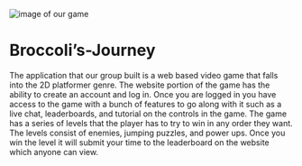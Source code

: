 ![image of our game](https://github.com/Skyryk/CSCI-3308-Project-Group-2/blob/Asended_Master/gameimg1.png)
# Broccoli’s-Journey
The application that our group built is a web based video game that falls into the 2D platformer genre. The website portion of the game has the ability to create an account and log in. Once you are logged in you have access to the game with a bunch of features to go along with it such as a live chat, leaderboards, and tutorial on the controls in the game. The game has a series of levels that the player has to try to win in any order they want. The levels consist of enemies, jumping puzzles, and power ups. Once you win the level it will submit your time to the leaderboard on the website which anyone can view.
